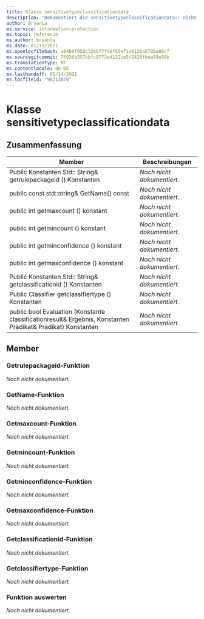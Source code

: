 ```yaml
---
title: Klasse sensitivetypeclassificationdata
description: 'Dokumentiert die sensitivetypeclassificationdata:: nicht definierte Klasse des Microsoft Information Protection (MIP) SDK.'
author: BryanLa
ms.service: information-protection
ms.topic: reference
ms.author: bryanla
ms.date: 01/13/2021
ms.openlocfilehash: a94b8f950c326b77f48f85ef1e0126a8785a06cf
ms.sourcegitcommit: 76926b357bbfc8772ed132ce5f2426fbea59e98b
ms.translationtype: MT
ms.contentlocale: de-DE
ms.lasthandoff: 01/14/2021
ms.locfileid: "98213078"
---
```

# <a name="class-sensitivetypeclassificationdata"></a>Klasse sensitivetypeclassificationdata 
  
## <a name="summary"></a>Zusammenfassung
 Member                        | Beschreibungen                                
--------------------------------|---------------------------------------------
Public Konstanten Std:: String& getrulepackageid () Konstanten  | _Noch nicht dokumentiert._
public const std::string& GetName() const  | _Noch nicht dokumentiert._
public int getmaxcount () konstant  | _Noch nicht dokumentiert._
public int getmincount () konstant  | _Noch nicht dokumentiert._
public int getminconfidence () konstant  | _Noch nicht dokumentiert._
public int getmaxconfidence () konstant  | _Noch nicht dokumentiert._
Public Konstanten Std:: String& getclassificationid () Konstanten  | _Noch nicht dokumentiert._
Public Classifier getclassifiertype () Konstanten  | _Noch nicht dokumentiert._
public bool Evaluation (Konstante classificationresult& Ergebnis, Konstanten Prädikat& Prädikat) Konstanten  | _Noch nicht dokumentiert._
  
## <a name="members"></a>Member
  
### <a name="getrulepackageid-function"></a>Getrulepackageid-Funktion
_Noch nicht dokumentiert._

  
### <a name="getname-function"></a>GetName-Funktion
_Noch nicht dokumentiert._

  
### <a name="getmaxcount-function"></a>Getmaxcount-Funktion
_Noch nicht dokumentiert._

  
### <a name="getmincount-function"></a>Getmincount-Funktion
_Noch nicht dokumentiert._

  
### <a name="getminconfidence-function"></a>Getminconfidence-Funktion
_Noch nicht dokumentiert._

  
### <a name="getmaxconfidence-function"></a>Getmaxconfidence-Funktion
_Noch nicht dokumentiert._

  
### <a name="getclassificationid-function"></a>Getclassificationid-Funktion
_Noch nicht dokumentiert._

  
### <a name="getclassifiertype-function"></a>Getclassifiertype-Funktion
_Noch nicht dokumentiert._

  
### <a name="evaluate-function"></a>Funktion auswerten
_Noch nicht dokumentiert._
